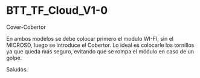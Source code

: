 # BTT_TF_Cloud_V1-0
Cover-Cobertor

En ambos modelos se debe colocar primero el modulo WI-FI, sin el MICROSD, luego se introduce el Cobertor.
Lo ideal es colocarle los tornillos ya que queda más seguro, evitando que se rompa el módulo en caso de un golpe.

Saludos.
